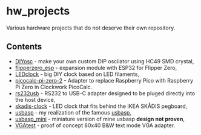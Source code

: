 # hw_projects

Various hardware projects that do not deserve their own repository.

## Contents

- [DIYosc](DIYosc) - make your own custom DIP oscilator using HC49 SMD crystal,
- [flipperzero_esp](flipperzero_esp) - expansion module with ESP32 for Flipper Zero,
- [LEDclock](ledclock) - big DIY clock based on LED filaments,
- [picocalc-pi-zero-2](picocalc-pi-zero-2) - Adapter to replace Raspberry Pico with Raspberry Pi Zero in Clockwork PicoCalc.
- [rs232usb](rs232usb) - RS232 to USB-C adapter designed to be pluged directly into the host device,
- [skadis-clock](skadis-clock) - LED clock that fits behind the IKEA SKÅDIS pegboard,
- [usbasp](usbasp) - my realization of the famous [usbasp](https://www.fischl.de/usbasp/),
- [usbasp_mini](usbasp_mini) - miniature version of mine usbasp **design not proven**,
- [VGAtest](VGAtest) - proof of concept 80x40 B&W text mode VGA adapter.
